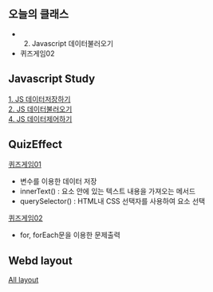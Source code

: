 ## 오늘의 클래스
- 2. Javascript 데이터불러오기
- 퀴즈게임02

## Javascript Study
[1. JS 데이터저장하기](https://ukey77.github.io/webs2024/javascript/javascript01.html)   
[2. JS 데이터불러오기](https://ukey77.github.io/webs2024/javascript/javascript02.html)     
[4. JS 데이터제어하기](https://ukey77.github.io/webs2024/javascript/javascript04.html)

## QuizEffect
[퀴즈게임01](https://ukey77.github.io/webs2024/quiz/quizEffect01.html)
* 변수를 이용한 데이터 저장
* innerText() : 요소 안에 있는 텍스트 내용을 가져오는 메서드
* querySelector() : HTML내 CSS 선택자를 사용하여 요소 선택
   
[퀴즈게임02](https://ukey77.github.io/webs2024/quiz/quizEffect02.html)
* for, forEach문을 이용한 문제출력

## Webd layout 
[All layout](https://ukey77.github.io/webs2024/webd/layout/index.html)
